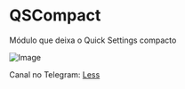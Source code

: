 # QSCompact
 Módulo que deixa o Quick Settings compacto

![Image](https://telegra.ph/file/b698f23784d60a808000f.jpg)
 
Canal no Telegram: [Less](https://t.me/LessContent)
